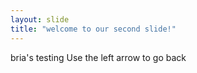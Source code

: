```yaml
---
layout: slide
title: "welcome to our second slide!"
---
```

bria's testing
Use the left arrow to go back
